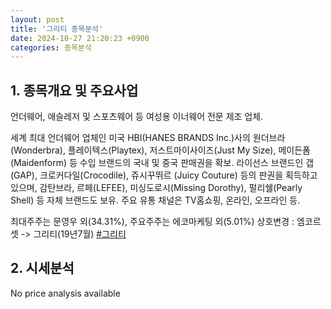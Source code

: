 ```yaml
---
layout: post
title: '그리티 종목분석'
date: 2024-10-27 21:20:23 +0900
categories: 종목분석
---
```


## 1. 종목개요 및 주요사업

언더웨어, 애슬레저 및 스포츠웨어 등 여성용 이너웨어 전문 제조 업체.

세계 최대 언더웨어 업체인 미국 HBI(HANES BRANDS Inc.)사의 원더브라(Wonderbra), 플레이텍스(Playtex), 저스트마이사이즈(Just My Size), 메이든폼(Maidenform) 등 수입 브랜드의 국내 및 중국 판매권을 확보. 라이선스 브랜드인 갭(GAP), 크로커다일(Crocodile), 쥬시꾸뛰르 (Juicy Couture) 등의 판권을 획득하고 있으며, 감탄브라, 르페(LEFEE), 미싱도로시(Missing Dorothy), 펄리쉘(Pearly Shell) 등 자체 브랜드도 보유. 주요 유통 채널은 TV홈쇼핑, 온라인, 오프라인 등.

최대주주는 문영우 외(34.31%), 주요주주는 에코마케팅 외(5.01%) 상호변경 : 엠코르셋 -> 그리티(19년7월)
[#그리티](#)

## 2. 시세분석

No price analysis available
